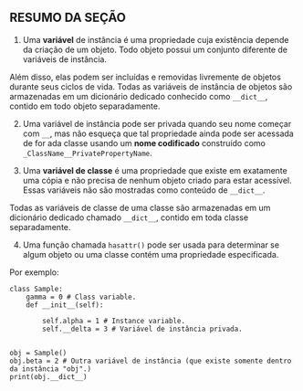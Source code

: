 ## RESUMO DA SEÇÃO
1. Uma **variável** de instância é uma propriedade cuja existência depende da criação de um objeto. Todo objeto possui um conjunto diferente de variáveis de instância.

Além disso, elas podem ser incluídas e removidas livremente de objetos durante seus ciclos de vida. Todas as variáveis de instância de objetos são armazenadas em um dicionário dedicado conhecido como `__dict__`, contido em todo objeto separadamente.


2. Uma variável de instância pode ser privada quando seu nome começar com `__`, mas não esqueça que tal propriedade ainda pode ser acessada de for ada classe usando um **nome codificado** construído como `_ClassName__PrivatePropertyName`.


3. Uma **variável de classe** é uma propriedade que existe em exatamente uma cópia e não precisa de nenhum objeto criado para estar acessível. Essas variáveis não são mostradas como conteúdo de `__dict__`.

Todas as variáveis de classe de uma classe são armazenadas em um dicionário dedicado chamado `__dict__`, contido em toda classe separadamente.


4. Uma função chamada `hasattr()` pode ser usada para determinar se algum objeto ou uma classe contém uma propriedade especificada.

Por exemplo:
```
class Sample:
    gamma = 0 # Class variable.
    def __init__(self):
 
        self.alpha = 1 # Instance variable.
        self.__delta = 3 # Variável de instância privada.
 
 
obj = Sample()
obj.beta = 2 # Outra variável de instância (que existe somente dentro da instância "obj".)
print(obj.__dict__)
```

